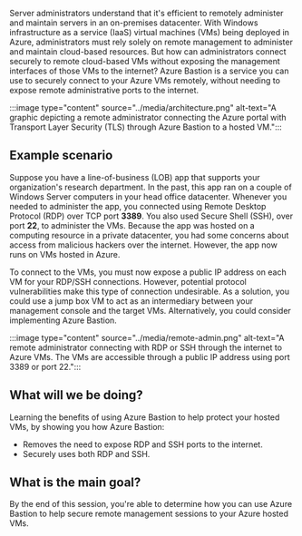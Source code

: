 Server administrators understand that it's efficient to remotely administer and maintain servers in an on-premises datacenter. With Windows infrastructure as a service (IaaS) virtual machines (VMs) being deployed in Azure, administrators must rely solely on remote management to administer and maintain cloud-based resources. But how can administrators connect securely to remote cloud-based VMs without exposing the management interfaces of those VMs to the internet? Azure Bastion is a service you can use to securely connect to your Azure VMs remotely, without needing to expose remote administrative ports to the internet.

:::image type="content" source="../media/architecture.png" alt-text="A graphic depicting a remote administrator connecting the Azure portal with Transport Layer Security (TLS) through Azure Bastion to a hosted VM.":::

## Example scenario

Suppose you have a line-of-business (LOB) app that supports your organization's research department. In the past, this app ran on a couple of Windows Server computers in your head office datacenter. Whenever you needed to administer the app, you connected using Remote Desktop Protocol (RDP) over TCP port **3389**. You also used Secure Shell (SSH), over port **22**, to administer the VMs. Because the app was hosted on a computing resource in a private datacenter, you had some concerns about access from malicious hackers over the internet. However, the app now runs on VMs hosted in Azure.

To connect to the VMs, you must now expose a public IP address on each VM for your RDP/SSH connections. However, potential protocol vulnerabilities make this type of connection undesirable. As a solution, you could use a jump box VM to act as an intermediary between your management console and the target VMs. Alternatively, you could consider implementing Azure Bastion.

:::image type="content" source="../media/remote-admin.png" alt-text="A remote administrator connecting with RDP or SSH through the internet to Azure VMs. The VMs are accessible through a public IP address using port 3389 or port 22.":::

## What will we be doing?

Learning the benefits of using Azure Bastion to help protect your hosted VMs, by showing you how Azure Bastion:

- Removes the need to expose RDP and SSH ports to the internet.
- Securely uses both RDP and SSH.

## What is the main goal?

By the end of this session, you're able to determine how you can use Azure Bastion to help secure remote management sessions to your Azure hosted VMs.
